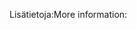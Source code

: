 <span data-ttu-id="bd8aa-101">Lisätietoja:</span><span class="sxs-lookup"><span data-stu-id="bd8aa-101">More information:</span></span>